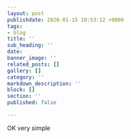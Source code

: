 ```yaml
---
layout: post
publishdate: 2020-01-15 10:53:12 +0000
tags:
- blog
title: ''
sub_heading: ''
date: 
banner_image: ''
related_posts: []
gallery: []
category: ''
markdown_description: ''
block: []
section: ''
published: false

---
```

OK very simple